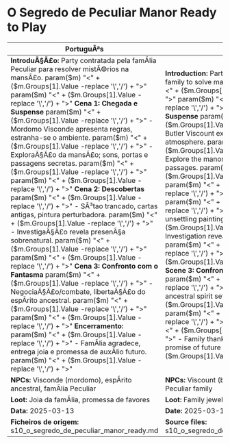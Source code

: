 ﻿# O Segredo de Peculiar Manor  Ready to Play

| PortuguÃªs                                                                                                                                                                                                                                                                                                                                                                                                                                                                                                                                                                                                     | English                                                                                                                                                                                                                                                                                                                                                                                                                                                                                                                                                                           |
| ------------------------------------------------------------------------------------------------------------------------------------------------------------------------------------------------------------------------------------------------------------------------------------------------------------------------------------------------------------------------------------------------------------------------------------------------------------------------------------------------------------------------------------------------------------------------------------------------------------- | --------------------------------------------------------------------------------------------------------------------------------------------------------------------------------------------------------------------------------------------------------------------------------------------------------------------------------------------------------------------------------------------------------------------------------------------------------------------------------------------------------------------------------------------------------------------------------- |
| **IntroduÃ§Ã£o:** Party contratada pela famÃ­lia Peculiar para resolver mistÃ©rios na mansÃ£o. param($m) "<" + ($m.Groups[1].Value -replace '\\','/') + ">"  param($m) "<" + ($m.Groups[1].Value -replace '\\','/') + ">" **Cena 1: Chegada e Suspense** param($m) "<" + ($m.Groups[1].Value -replace '\\','/') + ">" - Mordomo Visconde apresenta regras, estranha-se o ambiente. param($m) "<" + ($m.Groups[1].Value -replace '\\','/') + ">" - ExploraÃ§Ã£o da mansÃ£o; sons, portas e passagens secretas. param($m) "<" + ($m.Groups[1].Value -replace '\\','/') + ">"  param($m) "<" + ($m.Groups[1].Value -replace '\\','/') + ">" **Cena 2: Descobertas** param($m) "<" + ($m.Groups[1].Value -replace '\\','/') + ">" - SÃ³tao trancado, cartas antigas, pintura perturbadora. param($m) "<" + ($m.Groups[1].Value -replace '\\','/') + ">" - InvestigaÃ§Ã£o revela presenÃ§a sobrenatural. param($m) "<" + ($m.Groups[1].Value -replace '\\','/') + ">"  param($m) "<" + ($m.Groups[1].Value -replace '\\','/') + ">" **Cena 3: Confronto com o Fantasma** param($m) "<" + ($m.Groups[1].Value -replace '\\','/') + ">" - NegociaÃ§Ã£o/combate, libertaÃ§Ã£o do espÃ­rito ancestral. param($m) "<" + ($m.Groups[1].Value -replace '\\','/') + ">"  param($m) "<" + ($m.Groups[1].Value -replace '\\','/') + ">" **Encerramento:** param($m) "<" + ($m.Groups[1].Value -replace '\\','/') + ">" - FamÃ­lia agradece, entrega joia e promessa de auxÃ­lio futuro. param($m) "<" + ($m.Groups[1].Value -replace '\\','/') + ">"  | **Introduction:** Party hired by the Peculiar family to solve manor mysteries. param($m) "<" + ($m.Groups[1].Value -replace '\\','/') + ">"  param($m) "<" + ($m.Groups[1].Value -replace '\\','/') + ">" **Scene 1: Arrival and Suspense** param($m) "<" + ($m.Groups[1].Value -replace '\\','/') + ">" - Butler Viscount explains rules, strange atmosphere. param($m) "<" + ($m.Groups[1].Value -replace '\\','/') + ">" - Explore the manor; sounds, doors, secret passages. param($m) "<" + ($m.Groups[1].Value -replace '\\','/') + ">"  param($m) "<" + ($m.Groups[1].Value -replace '\\','/') + ">" **Scene 2: Discoveries** param($m) "<" + ($m.Groups[1].Value -replace '\\','/') + ">" - Locked attic, old letters, unsettling painting. param($m) "<" + ($m.Groups[1].Value -replace '\\','/') + ">" - Investigation reveals supernatural presence. param($m) "<" + ($m.Groups[1].Value -replace '\\','/') + ">"  param($m) "<" + ($m.Groups[1].Value -replace '\\','/') + ">" **Scene 3: Confrontation with the Ghost** param($m) "<" + ($m.Groups[1].Value -replace '\\','/') + ">" - Negotiation/combat, ancestral spirit set free. param($m) "<" + ($m.Groups[1].Value -replace '\\','/') + ">"  param($m) "<" + ($m.Groups[1].Value -replace '\\','/') + ">" **Conclusion:** param($m) "<" + ($m.Groups[1].Value -replace '\\','/') + ">" - Family thanks party, gives jewel and promise of future help. param($m) "<" + ($m.Groups[1].Value -replace '\\','/') + ">"  |
| **NPCs:** Visconde (mordomo), espÃ­rito ancestral, famÃ­lia Peculiar                                                                                                                                                                                                                                                                                                                                                                                                                                                                                                                                            | **NPCs:** Viscount (butler), ancestral spirit, Peculiar family                                                                                                                                                                                                                                                                                                                                                                                                                                                                                                                    |
| **Loot:** Joia da famÃ­lia, promessa de favores                                                                                                                                                                                                                                                                                                                                                                                                                                                                                                                                                                | **Loot:** Family jewel, promise of favors                                                                                                                                                                                                                                                                                                                                                                                                                                                                                                                                         |
| **Data:** 2025-03-13                                                                                                                                                                                                                                                                                                                                                                                                                                                                                                                                                                                          | **Date:** 2025-03-13                                                                                                                                                                                                                                                                                                                                                                                                                                                                                                                                                              |
| **Ficheiros de origem:** s10_o_segredo_de_peculiar_manor_ready.md                                                                                                                                                                                                                                                                                                                                                                                                                                                                                                                                             | **Source files:** s10_o_segredo_de_peculiar_manor_ready.md                                                                                                                                                                                                                                                                                                                                                                                                                                                                                                                        |

























